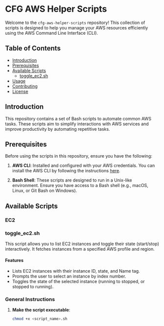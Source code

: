 # CFG AWS Helper Scripts

Welcome to the `cfg-aws-helper-scripts` repository! This collection of scripts is designed to help you manage your AWS resources efficiently using the AWS Command Line Interface (CLI).

## Table of Contents

- [Introduction](#introduction)
- [Prerequisites](#prerequisites)
- [Available Scripts](#available-scripts)
  - [toggle_ec2.sh](#toggle_ec2sh)
- [Usage](#usage)
- [Contributing](#contributing)
- [License](#license)

## Introduction

This repository contains a set of Bash scripts to automate common AWS tasks. These scripts aim to simplify interactions with AWS services and improve productivity by automating repetitive tasks.

## Prerequisites

Before using the scripts in this repository, ensure you have the following:

1. **AWS CLI**: Installed and configured with your AWS credentials. You can install the AWS CLI by following the instructions [here](https://aws.amazon.com/cli/).

2. **Bash Shell**: These scripts are designed to run in a Unix-like environment. Ensure you have access to a Bash shell (e.g., macOS, Linux, or Git Bash on Windows).

## Available Scripts

### EC2 
### toggle_ec2.sh

This script allows you to list EC2 instances and toggle their state (start/stop) interactively. It fetches instances from a specified AWS profile and region.

#### Features

- Lists EC2 instances with their instance ID, state, and Name tag.
- Prompts the user to select an instance by index number.
- Toggles the state of the selected instance (running to stopped, or stopped to running).

### General Instructions

1. **Make the script executable**:
   ```sh
   chmod +x <script_name>.sh
